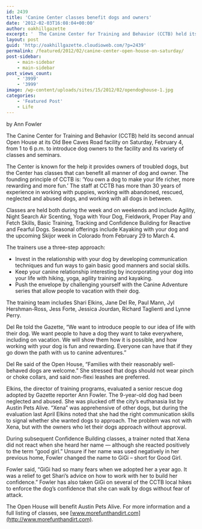 ```yaml
---
id: 2439
title: 'Canine Center classes benefit dogs and owners'
date: '2012-02-03T16:08:04+00:00'
author: oakhillgazette
excerpt: '  The Canine Center for Training and Behavior (CCTB) held its second annual Open House at its Old Bee Caves Road facility on Saturday to introduce dog owners to the facility and its variety of classes and seminars. The Open House was held to benefit Austin Pets Alive.  '
layout: post
guid: 'http://oakhillgazette.cloudioweb.com/?p=2439'
permalink: /featured/2012/02/canine-center-open-house-on-saturday/
post-sidebar:
    - main-sidebar
    - main-sidebar
post_views_count:
    - '3999'
    - '3999'
image: /wp-content/uploads/sites/15/2012/02/opendoghouse-1.jpg
categories:
    - 'Featured Post'
    - Life
---
```


by Ann Fowler

The Canine Center for Training and Behavior (CCTB) held its second annual Open House at its Old Bee Caves Road facility on Saturday, February 4, from 1 to 6 p.m. to introduce dog owners to the facility and its variety of classes and seminars.

The Center is known for the help it provides owners of troubled dogs, but the Center has classes that can benefit all manner of dog and owner. The founding principle of CCTB is: ‘You own a dog to make your life richer, more rewarding and more fun.’ The staff at CCTB has more than 30 years of experience in working with puppies, working with abandoned, rescued, neglected and abused dogs, and working with all dogs in between.

Classes are held both during the week and on weekends and include Agility, Night Search Air Scenting, Yoga with Your Dog, Fieldwork, Proper Play and Fetch Skills, Basic Training, Tracking and Confidence Building for Reactive and Fearful Dogs. Seasonal offerings include Kayaking with your dog and the upcoming Skijor week in Colorado from February 29 to March 4.

The trainers use a three-step approach:

- Invest in the relationship with your dog by developing communication techniques and fun ways to gain basic good manners and social skills.
- Keep your canine relationship interesting by incorporating your dog into your life with hiking, yoga, agility training and kayaking.
- Push the envelope by challenging yourself with the Canine Adventure series that allow people to vacation with their dog.

The training team includes Shari Elkins, Jane Del Re, Paul Mann, Jyl Hershman-Ross, Jess Forte, Jessica Jourdan, Richard Taglienti and Lynne Perry.

Del Re told the Gazette, “We want to introduce people to our idea of life with their dog. We want people to have a dog they want to take everywhere, including on vacation. We will show them how it is possible, and how working with your dog is fun and rewarding. Everyone can have that if they go down the path with us to canine adventures.”

Del Re said of the Open House, “Families with their reasonably well-behaved dogs are welcome.” She stressed that dogs should not wear pinch or choke collars, and said non-flexi leashes are preferred.

Elkins, the director of training programs, evaluated a senior rescue dog adopted by Gazette reporter Ann Fowler. The 9-year-old dog had been neglected and abused. She was plucked off the city’s euthanasia list by Austin Pets Alive. “Xena” was apprehensive of other dogs, but during the evaluation last April Elkins noted that she had the right communication skills to signal whether she wanted dogs to approach. The problem was not with Xena, but with the owners who let their dogs approach without approval.

During subsequent Confidence Building classes, a trainer noted that Xena did not react when she heard her name — although she reacted positively to the term “good girl.” Unsure if her name was used negatively in her previous home, Fowler changed the name to GiGi – short for Good Girl.

Fowler said, “GiGi had so many fears when we adopted her a year ago. It was a relief to get Shari’s advice on how to work with her to build her confidence.” Fowler has also taken GiGi on several of the CCTB local hikes to enforce the dog’s confidence that she can walk by dogs without fear of attack.

The Open House will benefit Austin Pets Alive. For more information and a full listing of classes, see [www.morefunthandirt.com](http://www.morefunthandirt.com).